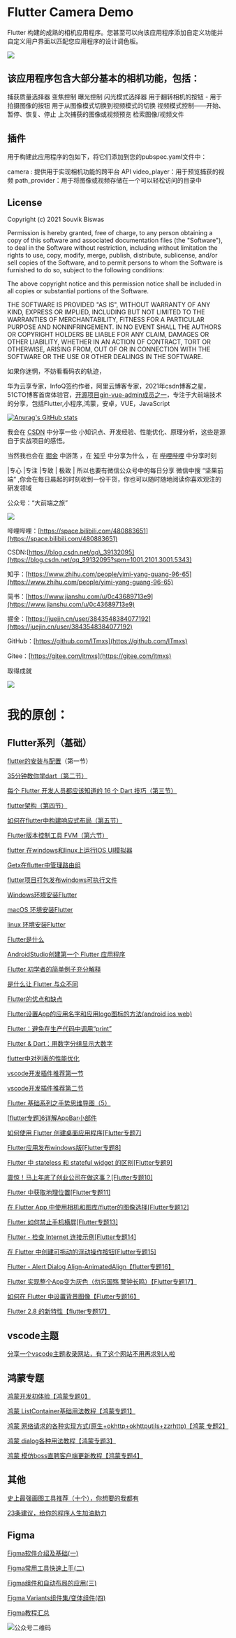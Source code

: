 # Flutter Camera Demo

 Flutter 构建的成熟的相机应用程序。您甚至可以向该应用程序添加自定义功能并自定义用户界面以匹配您应用程序的设计调色板。

![](screenshots/flutter_camera_demo.png)

## 该应用程序包含大部分基本的相机功能，包括：

捕获质量选择器
变焦控制
曝光控制
闪光模式选择器
用于翻转相机的按钮 - 
用于拍摄图像的按钮
用于从图像模式切换到视频模式的切换
视频模式控制——开始、暂停、恢复、停止
上次捕获的图像或视频预览
检索图像/视频文件
## 插件
用于构建此应用程序的包如下，将它们添加到您的pubspec.yaml文件中：

camera : 提供用于实现相机功能的跨平台 API
video_player：用于预览捕获的视频
path_provider：用于将图像或视频存储在一个可以轻松访问的目录中
## License

Copyright (c) 2021 Souvik Biswas

Permission is hereby granted, free of charge, to any person obtaining a copy
of this software and associated documentation files (the "Software"), to deal
in the Software without restriction, including without limitation the rights
to use, copy, modify, merge, publish, distribute, sublicense, and/or sell
copies of the Software, and to permit persons to whom the Software is
furnished to do so, subject to the following conditions:

The above copyright notice and this permission notice shall be included in all
copies or substantial portions of the Software.

THE SOFTWARE IS PROVIDED "AS IS", WITHOUT WARRANTY OF ANY KIND, EXPRESS OR
IMPLIED, INCLUDING BUT NOT LIMITED TO THE WARRANTIES OF MERCHANTABILITY,
FITNESS FOR A PARTICULAR PURPOSE AND NONINFRINGEMENT. IN NO EVENT SHALL THE
AUTHORS OR COPYRIGHT HOLDERS BE LIABLE FOR ANY CLAIM, DAMAGES OR OTHER
LIABILITY, WHETHER IN AN ACTION OF CONTRACT, TORT OR OTHERWISE, ARISING FROM,
OUT OF OR IN CONNECTION WITH THE SOFTWARE OR THE USE OR OTHER DEALINGS IN THE
SOFTWARE.

如果你迷惘，不妨看看码农的轨迹，

华为云享专家，InfoQ签约作者，阿里云博客专家，2021年csdn博客之星，51CTO博客首席体验官，[开源项目gin-vue-admin成员之一](https://www.gin-vue-admin.com/)，专注于大前端技术的分享，包括Flutter,小程序,鸿蒙，安卓，VUE，JavaScript

[![Anurag's GitHub stats](https://github-readme-stats.vercel.app/api?username=ITmxs&show_icons=true&theme=radical)](https://github.com/ITmxs/github-readme-stats)


我会在 [CSDN](https://blog.csdn.net/qq_39132095?spm=1001.2101.3001.5343)  中分享一些 小知识点、开发经验、性能优化、原理分析，这些是源自于实战项目的感悟。

当然我也会在 [掘金](https://juejin.cn/user/3843548384077192) 中游荡 ，在 [知乎](https://www.zhihu.com/people/yimi-yang-guang-96-65) 中分享为什么 ，在 [哔哩哔哩](https://space.bilibili.com/480883651)  中分享时刻

 |专心   |专注 |专致 | 极致 | 所以也要有微信公众号中的每日分享 微信中搜  “坚果前端” ,你会在每日晨起的时刻收到一份干货，你也可以随时随地阅读你喜欢观注的研发领域

公众号：“大前端之旅”

![](https://luckly007.oss-cn-beijing.aliyuncs.com/image/%E5%85%AC%E4%BC%97%E5%8F%B7%E4%BA%8C%E7%BB%B4%E7%A0%81.jpg)

哔哩哔哩：[https://space.bilibili.com/480883651](https://space.bilibili.com/480883651)

CSDN:[https://blog.csdn.net/qq\_39132095](https://blog.csdn.net/qq_39132095?spm=1001.2101.3001.5343)

知乎：[https://www.zhihu.com/people/yimi-yang-guang-96-65](https://www.zhihu.com/people/yimi-yang-guang-96-65)

简书：[https://www.jianshu.com/u/0c43689713e9](https://www.jianshu.com/u/0c43689713e9)

掘金：[https://juejin.cn/user/3843548384077192](https://juejin.cn/user/3843548384077192)

GitHub：[https://github.com/ITmxs](https://github.com/ITmxs)

Gitee：[https://gitee.com/itmxs](https://gitee.com/itmxs)

取得成就

![](https://luckly007.oss-cn-beijing.aliyuncs.com/image/csdn5.png)

# 我的原创：

## Flutter系列（基础）

[flutter的安装与配置](http://mp.weixin.qq.com/s?__biz=MzUzNjc1MzY3Mg==&mid=2247486104&idx=1&sn=4f5f1e247b358c347e9298a0a35a663f&chksm=faf029ffcd87a0e94c2f90b6308bc5fc33158dffd8c974e88882daa9b3a75619c698ed442850&scene=21#wechat_redirect)（第一节）

[35分钟教你学dart（第二节）](http://mp.weixin.qq.com/s?__biz=MzUzNjc1MzY3Mg==&mid=2247486196&idx=1&sn=26c1d5cf15281dfd485d63b0d9474d23&chksm=faf02993cd87a08547c26c69485c01910e2ac38abf3a18028748347abe2e70d2a8040e0246d9&scene=21#wechat_redirect)

[每个 Flutter 开发人员都应该知道的 16 个 Dart 技巧（第三节）](http://mp.weixin.qq.com/s?__biz=MzUzNjc1MzY3Mg==&mid=2247486336&idx=1&sn=2fbb511a3bd1b11295ce6eaaca42c1a7&chksm=faf028e7cd87a1f17d09ab6802c22bdae07807429cd2095b586b3236f239b3353bde9e69fca5&scene=21#wechat_redirect)

[flutter架构（第四节）](http://mp.weixin.qq.com/s?__biz=MzUzNjc1MzY3Mg==&mid=2247486355&idx=1&sn=20fd478566a60f51c7227b1d5fda5f72&chksm=faf028f4cd87a1e2e01ccf154481c856dfbf10b9f2095b50a602d685924f3c2c0c66354737a2&scene=21#wechat_redirect)

[如何在flutter中构建响应式布局（第五节）](http://mp.weixin.qq.com/s?__biz=MzUzNjc1MzY3Mg==&mid=2247486395&idx=1&sn=852624977de9a7baf65307cc6e4bb7ea&chksm=faf028dccd87a1ca1d8383bd5b3c8069b6932a835b566478d96d9beb58c3ca853a376edda4f7&scene=21#wechat_redirect)

[Flutter版本控制工具 FVM（第六节）](http://mp.weixin.qq.com/s?__biz=MzUzNjc1MzY3Mg==&mid=2247486602&idx=1&sn=03e5906a7a55ac8ca3f15af0c3503344&chksm=faf02fedcd87a6fb68567df6eaf4ec5f20ca335a07603afd2576188dca19d63df1ac16a79092&scene=21#wechat_redirect)

[flutter 在windows和linux上运行IOS UI模拟器](http://mp.weixin.qq.com/s?__biz=MzUzNjc1MzY3Mg==&mid=2247486077&idx=1&sn=13b4349857c5cdc0241d3b7e6598e616&chksm=faf0291acd87a00cd8e64f296ab7817b3ab4eb9974be57b0f7a33059cde0bfb5d77741e8e359&scene=21#wechat_redirect)

[Getx在flutter中管理路由组](http://mp.weixin.qq.com/s?__biz=MzUzNjc1MzY3Mg==&mid=2247486071&idx=1&sn=324c0e15103c079f7140d20dd4054237&chksm=faf02910cd87a0069f873c772b3490823219cf2334531f13ab836040c9cbdc2211816c7181e5&scene=21#wechat_redirect)

[flutter项目打包发布windows可执行文件](http://mp.weixin.qq.com/s?__biz=MzUzNjc1MzY3Mg==&mid=2247485734&idx=1&sn=fe1e3c9ee248396c98b5360954485cd2&chksm=faf02a41cd87a3572dfa8ecfc5a0c1660776b4640a5c8e6e3b7f792593039c99ad582eafd9f5&scene=21#wechat_redirect)

[Windows环境安装Flutter](http://mp.weixin.qq.com/s?__biz=MzUzNjc1MzY3Mg==&mid=2247486994&idx=1&sn=f00328bc135bbcdeb53d32a992b75775&chksm=faf02d75cd87a463fcd1062461ff4364ddee99e4bd296595123700c3f559c26a3ca94ff758e2&scene=21#wechat_redirect)

[macOS 环境安装Flutter](http://mp.weixin.qq.com/s?__biz=MzUzNjc1MzY3Mg==&mid=2247487409&idx=1&sn=4bea151aa0e633ae637bce15bf7cb3a9&chksm=faf02cd6cd87a5c06f793b6b219389b000b5458f5a9e85fe22cebf0ab7a7c2cb9480c5fc2e65&scene=21#wechat_redirect)

[linux 环境安装Flutter](http://mp.weixin.qq.com/s?__biz=MzUzNjc1MzY3Mg==&mid=2247487410&idx=1&sn=68aaa76c88173e97b67c06d4bbdb8473&chksm=faf02cd5cd87a5c30cec76a7b2fe3e7d7bacb16b7f103f1ada6d27c5a3f80a982126b0960300&scene=21#wechat_redirect)

[Flutter是什么](http://mp.weixin.qq.com/s?__biz=MzUzNjc1MzY3Mg==&mid=2247486665&idx=1&sn=6d83e308e04af021ad55dc8dd2ad7eab&chksm=faf02faecd87a6b8108995f007ee7ab3db8da7cd75885f70d6a30c6b8c0b0a46362a0ca2cb24&scene=21#wechat_redirect)

[AndroidStudio创建第一个 Flutter 应用程序](http://mp.weixin.qq.com/s?__biz=MzUzNjc1MzY3Mg==&mid=2247487467&idx=1&sn=41d10d6bbfff14583d048cf324590bb0&chksm=faf02c8ccd87a59abb699689fd134ee420444ec75a38759da93529b55e3a17b959f4908c31fd&scene=21#wechat_redirect)

[Flutter 初学者的简单例子充分解释](http://mp.weixin.qq.com/s?__biz=MzUzNjc1MzY3Mg==&mid=2247487420&idx=1&sn=6b58caed9ea69a32095912d303798bdf&chksm=faf02cdbcd87a5cd00fdfd22b300b1a43b8da57029d75947cf92879739cdf0352c42d752786a&scene=21#wechat_redirect)

[是什么让 Flutter 与众不同](http://mp.weixin.qq.com/s?__biz=MzUzNjc1MzY3Mg==&mid=2247486665&idx=2&sn=225dcd130f9ccc4a429367bc072127a5&chksm=faf02faecd87a6b8417a8dcc9b512c07882bc846e80f5687031ffbc7ec7afa00f131ff24df51&scene=21#wechat_redirect)

[Flutter的优点和缺点](http://mp.weixin.qq.com/s?__biz=MzUzNjc1MzY3Mg==&mid=2247486665&idx=3&sn=07a5293f9b6e7669dc12a917716ed701&chksm=faf02faecd87a6b82ca25c6334db7fde0fb62b1d2ef9d7f65a3a391177d26cc55f8f43ced9ca&scene=21#wechat_redirect)

[Flutter设置App的应用名字和应用logo图标的方法(android ios  web)](http://mp.weixin.qq.com/s?__biz=MzUzNjc1MzY3Mg==&mid=2247487685&idx=1&sn=70003213cb8480f0868c7bac16aac088&chksm=faf033a2cd87bab41ce05bd257538577e4f677c906223cce6ab2cc409f440794e92fafd70acf&scene=21#wechat_redirect)

[Flutter：避免在生产代码中调用“print”](http://mp.weixin.qq.com/s?__biz=MzUzNjc1MzY3Mg==&mid=2247487638&idx=1&sn=d5fe78cd7870f46853f3bd3e6f5e6be5&chksm=faf033f1cd87bae74736f48d80848fc52fe7dd238c0268d4e3b017a702b53e0492461a54170d&scene=21#wechat_redirect)

[Flutter & Dart：用数字分组显示大数字](http://mp.weixin.qq.com/s?__biz=MzUzNjc1MzY3Mg==&mid=2247487638&idx=2&sn=f2634a6975e25ada6ae6de888c26ac39&chksm=faf033f1cd87bae7660e54c547cc9e641efb277485f0b456bc2d3220896fb0cf57615851f2ac&scene=21#wechat_redirect)

[flutter中对列表的性能优化](http://mp.weixin.qq.com/s?__biz=MzUzNjc1MzY3Mg==&mid=2247487626&idx=1&sn=cf987ae29a8541fb58864352cd3952d2&chksm=faf033edcd87bafba21eb5a30b07d1b5237f3a6280ce35e8de3f0c0feb6c5bb94710360bb264&scene=21#wechat_redirect)

[vscode开发插件推荐第一节](http://mp.weixin.qq.com/s?__biz=MzUzNjc1MzY3Mg==&mid=2247487606&idx=1&sn=96818c7695825fb569f8ce698eb33359&chksm=faf03311cd87ba070f1490b92671844aaf21b376aa508945abfa400855b5589725c54c800da4&scene=21#wechat_redirect)

[vscode开发插件推荐第二节](http://mp.weixin.qq.com/s?__biz=MzUzNjc1MzY3Mg==&mid=2247487607&idx=1&sn=2ccea2d3cf4e5c802697b0475a5061da&chksm=faf03310cd87ba066dc14e8fad7bc2a610667cb82fb13928c208f70bfd83ddb8094a5809e9cf&scene=21#wechat_redirect)

[Flutter 基础系列之手势思维导图（5）](http://mp.weixin.qq.com/s?__biz=MzUzNjc1MzY3Mg==&mid=2247487763&idx=1&sn=d76ee7a00442e5431496bfb58801ac55&chksm=faf03274cd87bb6265e56d1fc29f8650da971d7f4c126869862360685211e33e28ddb227d9d3&scene=21#wechat_redirect)

[[flutter专题\]6详解AppBar小部件](http://mp.weixin.qq.com/s?__biz=MzUzNjc1MzY3Mg==&mid=2247487816&idx=1&sn=5354e78da3d757d234e2b3c2d6a5e643&chksm=faf0322fcd87bb3907af4f328fc57c4f30ba650f8d86b062be50c53eb979f2e027e76664791c&scene=21#wechat_redirect)

[如何使用 Flutter 创建桌面应用程序[Flutter专题7]](http://mp.weixin.qq.com/s?__biz=MzUzNjc1MzY3Mg==&mid=2247487915&idx=1&sn=d7c0f03b74d8ffb00b121e8d36909016&chksm=faf032cccd87bbda51121a8f237fd315d1b57ff040effa69454f5c19272cff8b8c7ce356b63c&scene=21#wechat_redirect)

[Flutter应用发布windows版[Flutter专题8]](http://mp.weixin.qq.com/s?__biz=MzUzNjc1MzY3Mg==&mid=2247487915&idx=2&sn=8f9efa37e502045328f087e77bfafc00&chksm=faf032cccd87bbda3821b0e8b55c2bcad49b56a2b8ab2ecfbaaf489f04660c3f9b0ac4d87659&scene=21#wechat_redirect)

[Flutter 中 stateless 和 stateful widget 的区别[Flutter专题9]](http://mp.weixin.qq.com/s?__biz=MzUzNjc1MzY3Mg==&mid=2247487943&idx=1&sn=0bf87393455b4ebf8fed849698ee5776&chksm=faf032a0cd87bbb60429f8aaed0af02d9cba9f309d64e7a8a75c8d909c2783508291b0369045&scene=21#wechat_redirect)

[震惊！马上年底了创业公司在做这事？[Flutter专题10]](http://mp.weixin.qq.com/s?__biz=MzUzNjc1MzY3Mg==&mid=2247488023&idx=1&sn=879068e92a0824dd8c48917ceca74a74&chksm=faf03170cd87b8661c3affbb7a91790214dad2b3d593aacd77ce2b5587ea76c4736b8c772c02&scene=21#wechat_redirect)

[Flutter 中获取地理位置[Flutter专题11]](http://mp.weixin.qq.com/s?__biz=MzUzNjc1MzY3Mg==&mid=2247488023&idx=2&sn=26bea94895c421c491356334e0f72649&chksm=faf03170cd87b8665a4f2263982e626e822eec8b498e8a732838f5a5691ee66eb551d5b79b08&scene=21#wechat_redirect)

[在 Flutter App 中使用相机和图库/flutter的图像选择[Flutter专题12]](http://mp.weixin.qq.com/s?__biz=MzUzNjc1MzY3Mg==&mid=2247488053&idx=1&sn=49afed15444978fe0686eaff5f6aacdf&chksm=faf03152cd87b844bf07ea7cadd93a5766262d934cb778d6e804c1ed0a807040adadba8832e7&scene=21#wechat_redirect)

[Flutter 如何禁止手机横屏[Flutter专题13]](http://mp.weixin.qq.com/s?__biz=MzUzNjc1MzY3Mg==&mid=2247488075&idx=1&sn=d78373df30af408acfc5dba574026735&chksm=faf0312ccd87b83ae142c2c140c6e9c59378f6bd240b70e57f146db84e5cbaa6bb92f1014b31&scene=21#wechat_redirect)

[Flutter - 检查 Internet 连接示例[Flutter专题14]](http://mp.weixin.qq.com/s?__biz=MzUzNjc1MzY3Mg==&mid=2247488740&idx=1&sn=ae4c56a1b283fd7e17cf84edc02642e5&chksm=faf03783cd87be9582f7a8fc312f6e7eb35ebc60116c84bd9a948bc0de111978c95326a707fa&scene=21#wechat_redirect)

[在 Flutter 中创建可拖动的浮动操作按钮[Flutter专题15]](http://mp.weixin.qq.com/s?__biz=MzUzNjc1MzY3Mg==&mid=2247488811&idx=1&sn=e23e1ff9c7e5b6b52eb68ceada137a08&chksm=faf0364ccd87bf5a368d0aab344922d817883bfd964f0db5a060cef93becd989c11d0408aa52&scene=21#wechat_redirect)

[Flutter - Alert Dialog Align-AnimatedAlign【flutter专题16】](http://mp.weixin.qq.com/s?__biz=MzUzNjc1MzY3Mg==&mid=2247488816&idx=3&sn=aa233fd19e3fe33d49efe7b1171e635e&chksm=faf03657cd87bf4144a7281786526fe4280fba5b2e49c6dfffbfa6fbd098eaa8f3b19cc4eef9&scene=21#wechat_redirect)

[Flutter 实现整个App变为灰色（勿忘国殇 警钟长鸣）【Flutter专题17】](http://mp.weixin.qq.com/s?__biz=MzUzNjc1MzY3Mg==&mid=2247489007&idx=1&sn=fd5cf6dd7d53082d2339f214d2973e09&chksm=faf03688cd87bf9ea2a68335940a8eea69b71adefcc2451bd7427c3a3c7e16a0c6eb8a3e4e56&scene=21#wechat_redirect)

[如何在 Flutter 中设置背景图像【Flutter专题16】](http://mp.weixin.qq.com/s?__biz=MzUzNjc1MzY3Mg==&mid=2247488955&idx=1&sn=109b62649a630bb409b04aca90435e8e&chksm=faf036dccd87bfcacf5857fcb835b7c186792931e707526dd1ebe197c3d383c353e746aa2b01&scene=21#wechat_redirect)

[Flutter 2.8 的新特性【flutter专题17】](http://mp.weixin.qq.com/s?__biz=MzUzNjc1MzY3Mg==&mid=2247488869&idx=1&sn=c26542e69976daba2ec0a0bcf356e2a3&chksm=faf03602cd87bf14dd0270356e52706a30803b08b041c2513825f885148b82df4b60026e045b&scene=21#wechat_redirect)

## vscode主题

[分享一个vscode主题收录网站，有了这个网站不用再求别人啦](http://mp.weixin.qq.com/s?__biz=MzUzNjc1MzY3Mg==&mid=2247486089&idx=1&sn=85acf9d8fd45b9233b708019227bd302&chksm=faf029eecd87a0f8ac71e979d398bab19b3d73849ca9a1098e50b432f575d7cc19cabaaf1975&scene=21#wechat_redirect)

## 鸿蒙专题

[鸿蒙开发初体验【鸿蒙专题0】](http://mp.weixin.qq.com/s?__biz=MzUzNjc1MzY3Mg==&mid=2247488816&idx=1&sn=ca5905e01eddbcaeb8ef836c5bb8deb3&chksm=faf03657cd87bf41e18a8c2ae3a7e1539ac029f684bda82a2d6f7e0cc482764d459a000959f8&scene=21#wechat_redirect)

[鸿蒙  ListContainer基础用法教程【鸿蒙专题1】](http://mp.weixin.qq.com/s?__biz=MzUzNjc1MzY3Mg==&mid=2247488828&idx=1&sn=c129cbd0741b6d3f7781202ed335ac28&chksm=faf0365bcd87bf4d7c5e35cfe9745eee0a8c7b61af097afe1839ad9404fac3f57075e3e10907&scene=21#wechat_redirect)

[鸿蒙 网络请求的各种实现方式(原生+okhttp+okhttputils+zzrhttp)【鸿蒙 专题2】](http://mp.weixin.qq.com/s?__biz=MzUzNjc1MzY3Mg==&mid=2247488817&idx=1&sn=b2d743e12c3996bafebd08bbcb9686b5&chksm=faf03656cd87bf405a14a579557e329a2ef5023815f87c41d210dcaf48baf9bbe51180597b49&scene=21#wechat_redirect)

[鸿蒙 dialog各种用法教程【鸿蒙专题3】](http://mp.weixin.qq.com/s?__biz=MzUzNjc1MzY3Mg==&mid=2247488869&idx=2&sn=9904d2775a9d5402a8f1bdf5422520e7&chksm=faf03602cd87bf14aa9147c749249a3b847262394b05e6847e5d212a9c6de6c5407d3e8095cf&scene=21#wechat_redirect)

[鸿蒙 模仿boss直聘客户端更新教程【鸿蒙专题4】](http://mp.weixin.qq.com/s?__biz=MzUzNjc1MzY3Mg==&mid=2247489008&idx=1&sn=81af23846dd641453f4c2923b1d98657&chksm=faf03697cd87bf81eb7d1144353eb10abc9642c8e275b96ba6a2cc79df07866b8a0967e0bfaa&scene=21#wechat_redirect)



## 其他

[史上最强画图工具推荐（十个），你想要的我都有](http://mp.weixin.qq.com/s?__biz=MzUzNjc1MzY3Mg==&mid=2247487262&idx=1&sn=12cb3b6b051906190814580d6a3928be&chksm=faf02c79cd87a56fd5bce31a8a7057401ab94926771b6776424617796837a7ff76f282de7b9a&scene=21#wechat_redirect)

[23条建议，给你的程序人生加油助力](http://mp.weixin.qq.com/s?__biz=MzUzNjc1MzY3Mg==&mid=2247486211&idx=1&sn=a2b843fa353058c72db1a914d2f241d3&chksm=faf02864cd87a172064b862c14acbfb5f79850a69cbbe9d29a9c97d5e41863ef4b0df94f814c&scene=21#wechat_redirect)

## Figma

[Figma软件介绍及基础(一)](http://mp.weixin.qq.com/s?__biz=MzUzNjc1MzY3Mg==&mid=2247485974&idx=1&sn=3882e038576f50a0401546e32e2c67cd&chksm=faf02971cd87a067c38c1f9efc7bdb95e18808f96d6ccdaa5013411aa58122204175e8c87092&scene=21#wechat_redirect)

[Figma常用工具快速上手(二)](http://mp.weixin.qq.com/s?__biz=MzUzNjc1MzY3Mg==&mid=2247485976&idx=1&sn=2a9cac2467728ca148d7c3577eb1887d&chksm=faf0297fcd87a069b7875adfe338277e138f35ab73c6fce803ee6595e2f0d9a0991c6f689557&scene=21#wechat_redirect)

[Figma组件和自动布局的应用(三)](http://mp.weixin.qq.com/s?__biz=MzUzNjc1MzY3Mg==&mid=2247485977&idx=1&sn=a6a1015b50c602a9ea3b0fa5de4ef19f&chksm=faf0297ecd87a068a53908306bb4a8b8119ba888ed3766504c2bcff11b3e52192423e2a3920a&scene=21#wechat_redirect)

[Figma Variants组件集/变体组件(四)](http://mp.weixin.qq.com/s?__biz=MzUzNjc1MzY3Mg==&mid=2247485978&idx=1&sn=7947ae91cfe6ccebf82fb893f102c585&chksm=faf0297dcd87a06bbff1c8389f1349b1cbe0cde4cbacbdf79bb7e5abae6d6538cfa5ed63fb24&scene=21#wechat_redirect)

[Figma教程汇总](http://mp.weixin.qq.com/s?__biz=MzUzNjc1MzY3Mg==&mid=2247489021&idx=1&sn=662f8377ed4b2a2b319c8ba221059f82&chksm=faf0369acd87bf8c97682916b37daf77ad19f9befb5109d996c0c22c75b247337556b7f14693&scene=21#wechat_redirect)





![公众号二维码](https://luckly007.oss-cn-beijing.aliyuncs.com/image/%E5%85%AC%E4%BC%97%E5%8F%B7%E4%BA%8C%E7%BB%B4%E7%A0%81.jpg)

